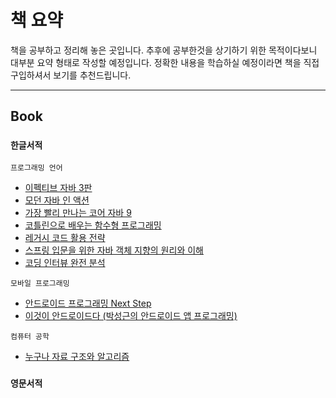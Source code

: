 # 책 요약

책을 공부하고 정리해 놓은 곳입니다. 추후에 공부한것을 상기하기 위한 목적이다보니 대부분 요약 형태로 작성할 예정입니다. 정확한 내용을 학습하실 예정이라면 책을 직접 구입하셔서 보기를 추천드립니다.

---

## <b>Book</b>

### `한글서적`

`프로그래밍 언어`

* [이펙티브 자바 3판](한글서적/이펙티브%20자바%203판/이펙티브%20자바%203판.md)
* [모던 자바 인 액션](한글서적/모던%20자바%20인%20액션/모던%20자바%20인%20액션.md)
* [가장 빨리 만나는 코어 자바 9](한글서적/가장%20빨리%20만나는%20코어%20자바%209/가장%20빨리%20만나는%20코어%20자바%209.md)
* [코틀린으로 배우는 함수형 프로그래밍](한글서적/코틀린으로%20배우는%20함수형%20프로그래밍/코틀린으로%20배우는%20함수형%20프로그래밍.md)
* [레거시 코드 활용 전략](한글서적/레거시%20코드%20활용%20전략/레거시%20코드%20활용%20전략.md)
* [스프링 입문을 위한 자바 객체 지향의 원리와 이해](한글서적/스프링%20입문을%20위한%20자바%20객체%20지향의%20원리와%20이해/스프링%20입문을%20위한%20자바%20객체%20지향의%20원리와%20이해.md)
* [코딩 인터뷰 완전 분석](Book/한글서적/코딩%20인터뷰%20완전%20분석/코딩%20인터뷰%20완전%20분석.md)

`모바일 프로그래밍`

* [안드로이드 프로그래밍 Next Step](한글서적/안드로이드%20프로그래밍%20Next%20Step/안드로이드%20프로그래밍%20Next%20Step.md)
* [이것이 안드로이드다 (박성근의 안드로이드 앱 프로그래밍)](한글서적/이것이%20안드로이드다%20(박성근의%20안드로이드%20앱%20프로그래밍)/이것이%20안드로이드다%20(박성근의%20안드로이드%20앱%20프로그래밍).md)

`컴퓨터 공학`

* [누구나 자료 구조와 알고리즘](한글서적/누구나%20자료%20구조와%20알고리즘/누구나%20자료%20구조와%20알고리즘.md)

<!-- * [클라우드 네이티브 자바](한글서적/클라우드%20네이티브%20자바/클라우드%20네이티브%20자바.md) -->
<!-- * [스케치 무작정 따라하기](한글서적/스케치%20무작정%20따라하기/스케치%20무작정%20따라하기.md) -->

### `영문서적`